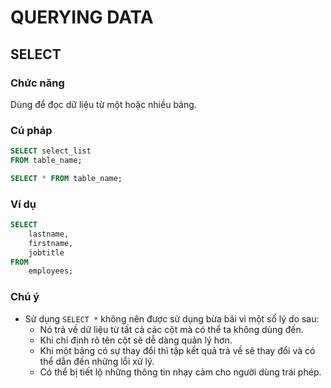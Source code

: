 # QUERYING DATA



## SELECT

### Chức năng

Dùng để đọc dữ liệu từ một hoặc nhiều bảng.

### Cú pháp

```SQL
SELECT select_list
FROM table_name;

SELECT * FROM table_name;
```

### Ví dụ

```SQL
SELECT 
    lastname, 
    firstname, 
    jobtitle
FROM
    employees;
```

### Chú ý

- Sử dụng `SELECT *` không nên được sử dụng bừa bãi vì một số lý do sau:
	- Nó trả về dữ liệu từ tất cả các cột mà có thể ta không dùng đến.
	- Khi chỉ định rõ tên cột sẽ dễ dàng quản lý hơn.
	- Khi một bảng có sự thay đổi thì tập kết quả trả về sẽ thay đổi và có thể dẫn đến những lỗi xử lý.
	- Có thể bị tiết lộ những thông tin nhạy cảm cho người dùng trái phép.